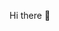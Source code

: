 Hi there 👋

<!--
**ilkinler/ilkinler** is a ✨ _special_ ✨ repository because its `README.md` (this file) appears on your GitHub profile.

Here are some ideas to get you started:

- 🔭 I’m currently working on ... Flutter Projects
- 🌱 I’m currently learning ... Flutter custom paint advanced
- 👯 I’m looking to collaborate on ... 
- 🤔 I’m looking for help with ... AI
- 💬 Ask me about ... Flutter
- 📫 How to reach me: ... 
- 😄 Pronouns: ... He
- ⚡ Fun fact: ... Learn period from weekly to daily
-->
